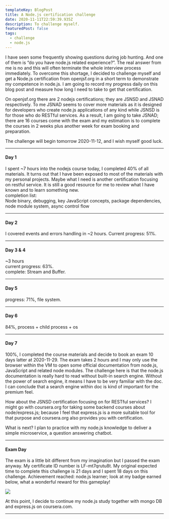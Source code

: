```yaml
---
templateKey: BlogPost
title: A Node.js certification challenge
date: 2020-11-11T22:59:39.935Z
description: To challenge myself.
featuredPost: false
tags:
  - challenge
  - node.js
---
```

I have seen some frequently showing questions during job hunting. And one of them is “do you have node.js related experience?”. The real answer from me is no and this will often terminate the whole interview process immediately. To overcome this shortage, I decided to challenge myself and get a Node.js certification from openjsf.org in a short term to demonstrate my competence in node.js. I am going to record my progress daily on this blog post and measure how long I need to take to get that certification.

On openjsf.org there are 2 nodejs certifications; they are JSNSD and JSNAD respectively. To me JSNAD seems to cover more materials as it is designed for developers who create node.js applications of any kind while JSNSD is for those who do RESTful services. As a result, I am going to take JSNAD; there are 16 courses come with the exam and my estimation is to complete the courses in 2 weeks plus another week for exam booking and preparation. 

The challenge will begin tomorrow 2020-11-12, and I wish myself good luck.

- - -

#### Day 1

I spent ~7 hours into the nodejs course today, I completed 40% of all materials.
It turns out that I have been exposed to most of the materials with my personal projects.
Maybe what I need is another certification focusing on restful service. 
It is still a good resource for me to review what I have known and to learn something new.
\
completion list:
\
Node binary, debugging, key JavaScript concepts, package dependencies, node module system,  async control flow

- - -

#### Day 2

I covered events and errors handling in ~2 hours. Current progress: 51%.

- - -

#### Day 3 & 4

~3 hours\
current progress: 63%. \
complete: Stream and Buffer.

- - -

#### Day 5

progress: 71%, file system.

- - -

#### Day 6

84%, process + child process + os 

- - -

#### Day 7

100%, I completed the course materials and decide to book an exam 10 days latter at 2020-11-29. The exam takes 2 hours and I may only use the browser within the VM to open some official documentation from node.js, JavaScript and related node modules. The challenge here is that the node.js documentation is really hard to read without built-in search engine. Without the power of search engine, it means I have to be very familiar with the doc. I can conclude that a search engine within doc is kind of important for the premium feel.

How about the JSNSD certification focusing on for RESTful services? I might go with coursera.org for taking some backend courses about node/express.js; because I feel that express.js is a more suitable tool for that purpose and coursera.org also provides you with certification.

What is next? I plan to practice with my node.js knowledge to deliver a simple microservice, a question answering chatbot. 

- - -

#### Exam Day

The exam is a little bit different from my imagination but I passed the exam anyway. My certificate ID number is LF-mt7qrutu8t. My original expected time to complete this challenge is 21 days and I spent 18 days on this challenge. Achievement reached: node.js learner; look at my badge earned below, what a wonderful reward for this gameplay!

![](/img/nodejs-challenge.png)

At this point, I decide to continue my node.js study together with mongo DB and express.js on coursera.com. 

- - -